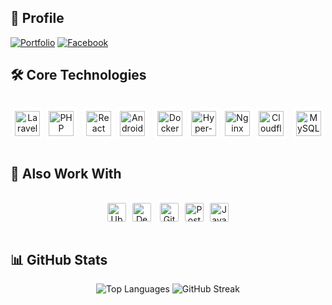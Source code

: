 ## 🔗 Profile

[![Portfolio](https://img.shields.io/badge/my_portfolio-000?style=for-the-badge&logo=ko-fi&logoColor=white)](https://henly09.github.io/MyPortfolio/)
[![Facebook](https://img.shields.io/badge/facebook-0A66C2?style=for-the-badge&logo=facebook&logoColor=white)](https://www.facebook.com/mhax.ter/)

## 🛠 Core Technologies

<div align="center" style="display: flex; flex-wrap: wrap; justify-content: center; gap: 10px;">

<!-- PHP/Laravel -->
[<img src="https://cdn.jsdelivr.net/gh/devicons/devicon/icons/laravel/laravel-plain.svg" alt="Laravel" width="40" style="background:white;padding:5px;border-radius:5px;"/>](https://laravel.com/)
[<img src="https://cdn.jsdelivr.net/gh/devicons/devicon/icons/php/php-plain.svg" alt="PHP" width="40" style="background:white;padding:5px;border-radius:5px;"/>](https://www.php.net)

<!-- Mobile -->
[<img src="https://reactnative.dev/img/header_logo.svg" alt="React Native" width="40" style="background:white;padding:5px;border-radius:5px;"/>](https://reactnative.dev/)
[<img src="https://cdn.jsdelivr.net/gh/devicons/devicon/icons/android/android-plain-wordmark.svg" alt="Android" width="40" style="background:white;padding:5px;border-radius:5px;"/>](https://developer.android.com)

<!-- DevOps -->
[<img src="https://cdn.jsdelivr.net/gh/devicons/devicon/icons/docker/docker-plain-wordmark.svg" alt="Docker" width="40" style="background:white;padding:5px;border-radius:5px;"/>](https://www.docker.com/)
[<img src="https://upload.wikimedia.org/wikipedia/commons/5/58/Hyper-V_Logo.png" alt="Hyper-V" width="40" style="background:white;padding:5px;border-radius:5px;"/>](https://learn.microsoft.com/en-us/virtualization/hyper-v-on-windows/)
[<img src="https://cdn.jsdelivr.net/gh/devicons/devicon/icons/nginx/nginx-original.svg" alt="Nginx" width="40" style="background:white;padding:5px;border-radius:5px;"/>](https://nginx.org)
[<img src="https://www.vectorlogo.zone/logos/cloudflare/cloudflare-icon.svg" alt="Cloudflare" width="40" style="background:white;padding:5px;border-radius:5px;"/>](https://www.cloudflare.com)

<!-- Databases -->
[<img src="https://cdn.jsdelivr.net/gh/devicons/devicon/icons/mysql/mysql-original-wordmark.svg" alt="MySQL" width="40" style="background:white;padding:5px;border-radius:5px;"/>](https://www.mysql.com/)
</div>

## 🔧 Also Work With

<div align="center" style="display: flex; flex-wrap: wrap; justify-content: center; gap: 8px;">

<!-- Linux -->
[<img src="https://cdn.jsdelivr.net/gh/devicons/devicon/icons/ubuntu/ubuntu-plain-wordmark.svg" alt="Ubuntu" width="30" style="background:white;padding:3px;border-radius:5px;"/>](https://ubuntu.com/)
[<img src="https://cdn.jsdelivr.net/gh/devicons/devicon/icons/debian/debian-original-wordmark.svg" alt="Debian" width="30" style="background:white;padding:3px;border-radius:5px;"/>](https://www.debian.org/)

<!-- Tools -->
[<img src="https://www.vectorlogo.zone/logos/git-scm/git-scm-icon.svg" alt="Git" width="30" style="background:white;padding:3px;border-radius:5px;"/>](https://git-scm.com/)
[<img src="https://cdn.jsdelivr.net/gh/devicons/devicon/icons/postgresql/postgresql-original-wordmark.svg" alt="PostgreSQL" width="30" style="background:white;padding:3px;border-radius:5px;"/>](https://www.postgresql.org)
[<img src="https://cdn.jsdelivr.net/gh/devicons/devicon/icons/javascript/javascript-original.svg" alt="JavaScript" width="30" style="background:white;padding:3px;border-radius:5px;"/>](https://www.javascript.com)
</div>

## 📊 GitHub Stats

<div align="center">
  
![Top Languages](https://github-readme-stats.vercel.app/api/top-langs?username=henly09&show_icons=true&locale=en&layout=compact&theme=vue)
![GitHub Streak](https://github-readme-streak-stats.herokuapp.com/?user=henly09&theme=vue)
</div>
